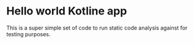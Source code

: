 # Hello world Kotline app

This is a super simple set of code to run static code analysis against for testing purposes.

